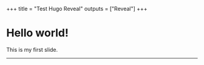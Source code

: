 +++
title = "Test Hugo Reveal"
outputs = ["Reveal"]
+++

# Hello world!

This is my first slide.

---
